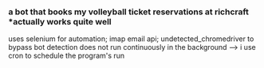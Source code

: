 ### a bot that books my volleyball ticket reservations at richcraft *actually works quite well

uses selenium for automation; imap email api; undetected_chromedriver to bypass bot detection
does not run continuously in the background --> i use cron to schedule the program's run